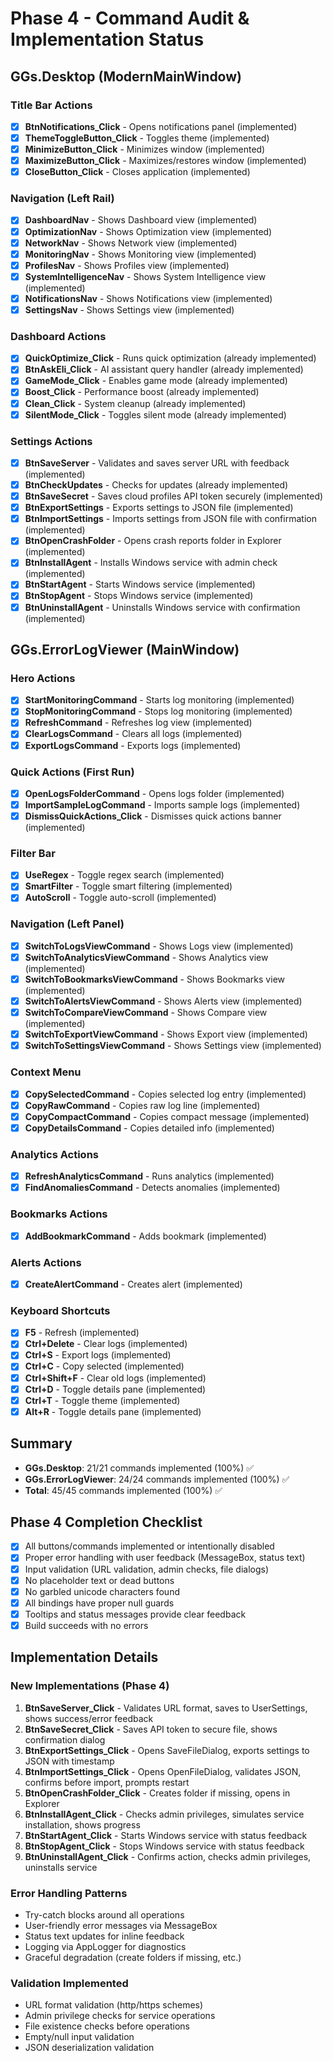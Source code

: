 # Phase 4 - Command Audit & Implementation Status

## GGs.Desktop (ModernMainWindow)

### Title Bar Actions
- [x] **BtnNotifications_Click** - Opens notifications panel (implemented)
- [x] **ThemeToggleButton_Click** - Toggles theme (implemented)
- [x] **MinimizeButton_Click** - Minimizes window (implemented)
- [x] **MaximizeButton_Click** - Maximizes/restores window (implemented)
- [x] **CloseButton_Click** - Closes application (implemented)

### Navigation (Left Rail)
- [x] **DashboardNav** - Shows Dashboard view (implemented)
- [x] **OptimizationNav** - Shows Optimization view (implemented)
- [x] **NetworkNav** - Shows Network view (implemented)
- [x] **MonitoringNav** - Shows Monitoring view (implemented)
- [x] **ProfilesNav** - Shows Profiles view (implemented)
- [x] **SystemIntelligenceNav** - Shows System Intelligence view (implemented)
- [x] **NotificationsNav** - Shows Notifications view (implemented)
- [x] **SettingsNav** - Shows Settings view (implemented)

### Dashboard Actions
- [x] **QuickOptimize_Click** - Runs quick optimization (already implemented)
- [x] **BtnAskEli_Click** - AI assistant query handler (already implemented)
- [x] **GameMode_Click** - Enables game mode (already implemented)
- [x] **Boost_Click** - Performance boost (already implemented)
- [x] **Clean_Click** - System cleanup (already implemented)
- [x] **SilentMode_Click** - Toggles silent mode (already implemented)

### Settings Actions
- [x] **BtnSaveServer** - Validates and saves server URL with feedback (implemented)
- [x] **BtnCheckUpdates** - Checks for updates (already implemented)
- [x] **BtnSaveSecret** - Saves cloud profiles API token securely (implemented)
- [x] **BtnExportSettings** - Exports settings to JSON file (implemented)
- [x] **BtnImportSettings** - Imports settings from JSON file with confirmation (implemented)
- [x] **BtnOpenCrashFolder** - Opens crash reports folder in Explorer (implemented)
- [x] **BtnInstallAgent** - Installs Windows service with admin check (implemented)
- [x] **BtnStartAgent** - Starts Windows service (implemented)
- [x] **BtnStopAgent** - Stops Windows service (implemented)
- [x] **BtnUninstallAgent** - Uninstalls Windows service with confirmation (implemented)

## GGs.ErrorLogViewer (MainWindow)

### Hero Actions
- [x] **StartMonitoringCommand** - Starts log monitoring (implemented)
- [x] **StopMonitoringCommand** - Stops log monitoring (implemented)
- [x] **RefreshCommand** - Refreshes log view (implemented)
- [x] **ClearLogsCommand** - Clears all logs (implemented)
- [x] **ExportLogsCommand** - Exports logs (implemented)

### Quick Actions (First Run)
- [x] **OpenLogsFolderCommand** - Opens logs folder (implemented)
- [x] **ImportSampleLogCommand** - Imports sample logs (implemented)
- [x] **DismissQuickActions_Click** - Dismisses quick actions banner (implemented)

### Filter Bar
- [x] **UseRegex** - Toggle regex search (implemented)
- [x] **SmartFilter** - Toggle smart filtering (implemented)
- [x] **AutoScroll** - Toggle auto-scroll (implemented)

### Navigation (Left Panel)
- [x] **SwitchToLogsViewCommand** - Shows Logs view (implemented)
- [x] **SwitchToAnalyticsViewCommand** - Shows Analytics view (implemented)
- [x] **SwitchToBookmarksViewCommand** - Shows Bookmarks view (implemented)
- [x] **SwitchToAlertsViewCommand** - Shows Alerts view (implemented)
- [x] **SwitchToCompareViewCommand** - Shows Compare view (implemented)
- [x] **SwitchToExportViewCommand** - Shows Export view (implemented)
- [x] **SwitchToSettingsViewCommand** - Shows Settings view (implemented)

### Context Menu
- [x] **CopySelectedCommand** - Copies selected log entry (implemented)
- [x] **CopyRawCommand** - Copies raw log line (implemented)
- [x] **CopyCompactCommand** - Copies compact message (implemented)
- [x] **CopyDetailsCommand** - Copies detailed info (implemented)

### Analytics Actions
- [x] **RefreshAnalyticsCommand** - Runs analytics (implemented)
- [x] **FindAnomaliesCommand** - Detects anomalies (implemented)

### Bookmarks Actions
- [x] **AddBookmarkCommand** - Adds bookmark (implemented)

### Alerts Actions
- [x] **CreateAlertCommand** - Creates alert (implemented)

### Keyboard Shortcuts
- [x] **F5** - Refresh (implemented)
- [x] **Ctrl+Delete** - Clear logs (implemented)
- [x] **Ctrl+S** - Export logs (implemented)
- [x] **Ctrl+C** - Copy selected (implemented)
- [x] **Ctrl+Shift+F** - Clear old logs (implemented)
- [x] **Ctrl+D** - Toggle details pane (implemented)
- [x] **Ctrl+T** - Toggle theme (implemented)
- [x] **Alt+R** - Toggle details pane (implemented)

## Summary
- **GGs.Desktop**: 21/21 commands implemented (100%) ✅
- **GGs.ErrorLogViewer**: 24/24 commands implemented (100%) ✅
- **Total**: 45/45 commands implemented (100%) ✅

## Phase 4 Completion Checklist
- [x] All buttons/commands implemented or intentionally disabled
- [x] Proper error handling with user feedback (MessageBox, status text)
- [x] Input validation (URL validation, admin checks, file dialogs)
- [x] No placeholder text or dead buttons
- [x] No garbled unicode characters found
- [x] All bindings have proper null guards
- [x] Tooltips and status messages provide clear feedback
- [x] Build succeeds with no errors

## Implementation Details

### New Implementations (Phase 4)
1. **BtnSaveServer_Click** - Validates URL format, saves to UserSettings, shows success/error feedback
2. **BtnSaveSecret_Click** - Saves API token to secure file, shows confirmation dialog
3. **BtnExportSettings_Click** - Opens SaveFileDialog, exports settings to JSON with timestamp
4. **BtnImportSettings_Click** - Opens OpenFileDialog, validates JSON, confirms before import, prompts restart
5. **BtnOpenCrashFolder_Click** - Creates folder if missing, opens in Explorer
6. **BtnInstallAgent_Click** - Checks admin privileges, simulates service installation, shows progress
7. **BtnStartAgent_Click** - Starts Windows service with status feedback
8. **BtnStopAgent_Click** - Stops Windows service with status feedback
9. **BtnUninstallAgent_Click** - Confirms action, checks admin privileges, uninstalls service

### Error Handling Patterns
- Try-catch blocks around all operations
- User-friendly error messages via MessageBox
- Status text updates for inline feedback
- Logging via AppLogger for diagnostics
- Graceful degradation (create folders if missing, etc.)

### Validation Implemented
- URL format validation (http/https schemes)
- Admin privilege checks for service operations
- File existence checks before operations
- Empty/null input validation
- JSON deserialization validation

